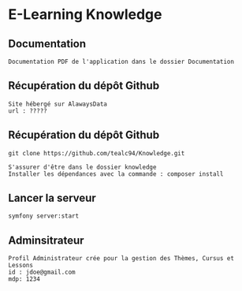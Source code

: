 # E-Learning Knowledge

## Documentation
```
Documentation PDF de l'application dans le dossier Documentation

```
## Récupération du dépôt Github
```
Site hébergé sur AlawaysData
url : ?????
```
## Récupération du dépôt Github
```
git clone https://github.com/tealc94/Knowledge.git

S'assurer d'être dans le dossier knowledge
Installer les dépendances avec la commande : composer install

```
## Lancer la serveur
```
symfony server:start

```
## Adminsitrateur
```
Profil Administrateur crée pour la gestion des Thèmes, Cursus et Lessons
id : jdoe@gmail.com
mdp: 1234

```

